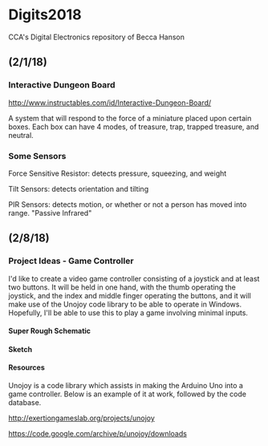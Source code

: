 # Digits2018
CCA's Digital Electronics repository of Becca Hanson

## (2/1/18)

### Interactive Dungeon Board

http://www.instructables.com/id/Interactive-Dungeon-Board/

A system that will respond to the force of a miniature placed upon certain boxes. Each box can have 4 modes, of treasure, trap, trapped treasure, and neutral. 

### Some Sensors

Force Sensitive Resistor: detects pressure, squeezing, and weight 

Tilt Sensors: detects orientation and tilting

PIR Sensors: detects motion, or whether or not a person has moved into range. "Passive Infrared"

## (2/8/18)

### Project Ideas - Game Controller

I'd like to create a video game controller consisting of a joystick and at least two buttons. It will be held in one hand, with the thumb operating the joystick, and the index and middle finger operating the buttons, and it will make use of the Unojoy code library to be able to operate in Windows. Hopefully, I'll be able to use this to play a game involving minimal inputs. 

#### Super Rough Schematic



#### Sketch


#### Resources

Unojoy is a code library which assists in making the Arduino Uno into a game controller. Below is an example of it at work, followed by the code database.

http://exertiongameslab.org/projects/unojoy

https://code.google.com/archive/p/unojoy/downloads

